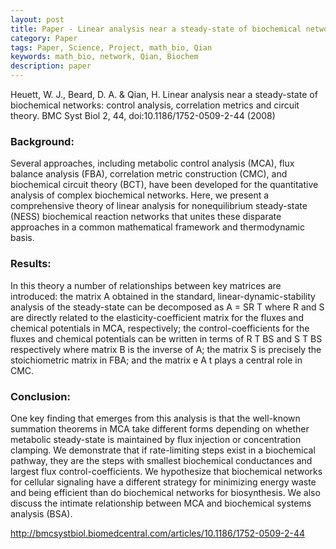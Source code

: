 ```yaml
---
layout: post
title: Paper - Linear analysis near a steady-state of biochemical networks (control analysis, correlation metrics and circuit theory)
category: Paper
tags: Paper, Science, Project, math_bio, Qian
keywords: math_bio, network, Qian, Biochem
description: paper
---
```


Heuett, W. J., Beard, D. A. & Qian, H. Linear analysis near a steady-state of biochemical networks: control analysis, correlation metrics and circuit theory. BMC Syst Biol 2, 44, doi:10.1186/1752-0509-2-44 (2008)

### Background:  
Several approaches, including metabolic control analysis (MCA), flux balance analysis (FBA), correlation metric construction (CMC), and biochemical circuit theory (BCT), have been developed for the quantitative analysis of complex biochemical networks. Here, we present a comprehensive theory of linear analysis for nonequilibrium steady-state (NESS) biochemical reaction networks that unites these disparate approaches in a common mathematical framework and thermodynamic basis.

### Results:  
In this theory a number of relationships between key matrices are introduced: the matrix A obtained in the standard, linear-dynamic-stability analysis of the steady-state can be decomposed as A = SR T where R and S are directly related to the elasticity-coefficient matrix for the fluxes and chemical potentials in MCA, respectively; the control-coefficients for the fluxes and chemical potentials can be written in terms of R T BS and S T BS respectively where matrix B is the inverse of A; the matrix S is precisely the stoichiometric matrix in FBA; and the matrix e A t plays a central role in CMC.

### Conclusion:  
One key finding that emerges from this analysis is that the well-known summation theorems in MCA take different forms depending on whether metabolic steady-state is maintained by flux injection or concentration clamping. We demonstrate that if rate-limiting steps exist in a biochemical pathway, they are the steps with smallest biochemical conductances and largest flux control-coefficients. We hypothesize that biochemical networks for cellular signaling have a different strategy for minimizing energy waste and being efficient than do biochemical networks for biosynthesis. We also discuss the intimate relationship between MCA and biochemical systems analysis (BSA).

<http://bmcsystbiol.biomedcentral.com/articles/10.1186/1752-0509-2-44>